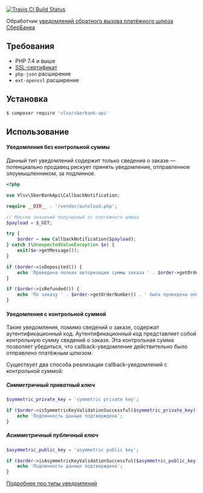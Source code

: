 [![Travis CI Build Status](https://travis-ci.org/skodnik/sberbank-api.svg?branch=main)](https://travis-ci.org/skodnik/sberbank-api)

Обработчик [уведомлений обратного вызова платёжного шлюза СберБанка](https://securepayments.sberbank.ru/wiki/doku.php/integration:api:callback:start)

## Требования

- PHP 7.4 и выше
- [SSL-сертификат](https://securepayments.sberbank.ru/wiki/doku.php/integration:api:callback:start#требования_к_ssl-сертификатам_сайта_продавца)
- `php-json` расширение
- `ext-openssl` расширение

## Установка

```bash
$ composer require 'vlsv/sberbank-api'
```

## Использование

#### Уведомления без контрольной суммы

Данный тип уведомлений содержит только сведения о заказе — потенциально продавец рискует принять уведомление, отправленное злоумышленником, за подлинное.

```php
<?php

use Vlsv\SberBankApi\CallbackNotification;

require __DIR__ . '/vendor/autoload.php';

// Массив значений полученный от платежного шлюза
$payload = $_GET;

try {
    $order = new CallbackNotification($payload);
} catch (\UnexpectedValueException $e) {
    exit($e->getMessage());
}

if ($order->isDeposited()) {
    echo 'Проведена полная авторизация суммы заказа ' . $order->getOrderNumber();
}

if ($order->isRefunded()) {
    echo 'По заказу ' . $order->getOrderNumber() . ' была проведена операция возврата ';
}
```

#### Уведомления с контрольной суммой

Такие уведомления, помимо сведений о заказе, содержат аутентификационный код. Аутентификационный код представляет собой контрольную сумму сведений о заказе. Эта контрольная сумма позволяет убедиться, что callback-уведомление действительно было отправлено платёжным шлюзом.

Существует два способа реализации callback-уведомлений с контрольной суммой:

##### Симметричный приватный ключ
```php
$symmetric_private_key = 'symmetric private key';

if ($order->isSymmetricKeyValidationSuccessful($symmetric_private_key)) {
    echo 'Подлинность данных подтверждена';
}
```

##### Асимметричный публичный ключ
```php
$asymmetric_public_key = 'asymmetric public key';

if ($order->isAsymmetricKeyValidationSuccessful($asymmetric_public_key)) {
    echo 'Подлинность данных подтверждена';
}
```

[Подробнее про типы уведомлений](https://securepayments.sberbank.ru/wiki/doku.php/integration:api:callback:start#типы_уведомлений)
